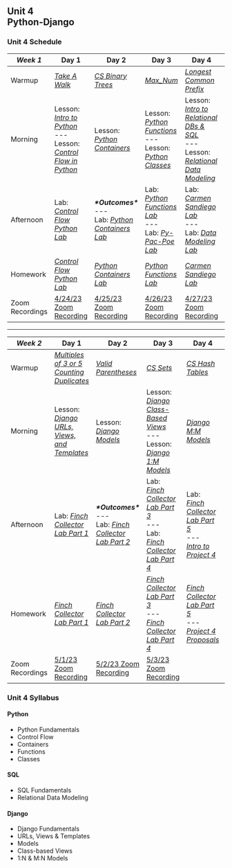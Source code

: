 ## Unit 4 <br> Python-Django

### Unit 4 Schedule
| ***Week 1*** | Day 1 | Day 2 | Day 3 | Day 4 | Day 5 |
| -- | -- | -- | -- | -- | -- |
| Warmup | [*Take A Walk*](https://www.codewars.com/kata/54da539698b8a2ad76000228/train/javascript) | [*CS Binary Trees*](/computer-science/10-binary-trees-and-tries) | [*Max_Num*](https://www.codewars.com/kata/554ca54ffa7d91b236000023/train/python) | [*Longest Common Prefix*](https://leetcode.com/problems/longest-common-prefix/description/) | [*CS Graphs*](/computer-science/11-graphs) |
| Morning | Lesson: [*Intro to Python*](/unit-4/week-1/d1-intro-python/1.1-intro-python.md)<br>---<br>Lesson: [*Control Flow in Python*](/unit-4/week-1/d1-intro-python/1.2-python-control-flow.md) | Lesson: [*Python Containers*](/unit-4/week-1/d2-python-containers/2.1-python-containers.md) | Lesson: [*Python Functions*](/unit-4/week-1/d3-python-functions-and-classes/3.1-python-functions.md)<br>---<br>Lesson: [*Python Classes*](/unit-4/week-1/d3-python-functions-and-classes/3.2-python-classes.md) | Lesson: [*Intro to Relational DBs & SQL*](/unit-4/week-1/d4-intro-sql/4.1-intro-sql.md)<br>---<br>Lesson: [*Relational Data Modeling*](/unit-4/week-1/d4-intro-sql/4.2-relational-data-modeling.md) | Lesson: [*Intro to Django*](/unit-4/week-1/d5-intro-django/5.1-intro-django.md) |
| Afternoon | Lab: [*Control Flow Python Lab*](https://git.generalassemb.ly/SEIR-2-21-23/Python-Control-Flow-HW26) | ***\*Outcomes\****<br>---<br>Lab: [*Python Containers Lab*](https://git.generalassemb.ly/SEIR-2-21-23/Python-Containers-HW27) | Lab: [*Python Functions Lab*](https://git.generalassemb.ly/SEIR-2-21-23/Python-Functions-HW28)<br>---<br>Lab: [*Py-Pac-Poe Lab*](/unit-4/week-1/d3-python-functions-and-classes/3.3-py-pac-poe-lab.md) | Lab: [*Carmen Sandiego Lab*](https://git.generalassemb.ly/SEIR-2-21-23/SQL-Lab-HW29)<br>---<br>Lab: [*Data Modeling Lab*](/unit-4/week-1/d4-intro-sql/4.2.1-data-modeling-lab.md) | Lab: [*Django Tutorial*](https://docs.djangoproject.com/en/4.1/intro/tutorial01/) |
| Homework | [*Control Flow Python Lab*](https://git.generalassemb.ly/SEIR-2-21-23/Python-Control-Flow-HW26) | [*Python Containers Lab*](https://git.generalassemb.ly/SEIR-2-21-23/Python-Containers-HW27) | [*Python Functions Lab*](https://git.generalassemb.ly/SEIR-2-21-23/Python-Functions-HW28) | [*Carmen Sandiego Lab*](https://git.generalassemb.ly/SEIR-2-21-23/SQL-Lab-HW29) | [*Django Tutorial*](https://docs.djangoproject.com/en/4.1/intro/tutorial01/) |
| Zoom Recordings | [4/24/23 Zoom Recording](https://generalassembly.zoom.us/rec/share/0SRdaydA_zk7e_F0lmfu--G67bYbZ9e5NKk93DeuQs0-1IvLb6M1INZauGHYQFS-.PcwwBW8kM9bAtrHj) | [4/25/23 Zoom Recording](https://generalassembly.zoom.us/rec/share/dUXEpjIuvW8qbITJwKQaiwFqbgjDdnpJitQ2VslfjxKDPnRTBbW57KhZApj8Xq2f.Lb9A-LkfOtm5ZLyS) | [4/26/23 Zoom Recording](https://generalassembly.zoom.us/rec/share/3mKMYgMOmx1IFE9CIm8iP8FrO_S0Y3pn0EKZngwuYI7aJfhe27BAR78QXSAz7Lt9.DkZEyt_xh4uKwhff) | [4/27/23 Zoom Recording](https://generalassembly.zoom.us/rec/share/XJ6_vK6UZ-EMU27Tv6M8In-lA3V7pvXnIZeeVWLsUOjiiIOXWOGCGAz25pj1PcOP.4R-RXGQkmzehsw-R) | [4/28/23 Zoom Recording](https://generalassembly.zoom.us/rec/share/zcNBomqA0L_jVP9kBja8F0Eygv9J3geUsfOy-RiDkznOKQEKrBx5AiGSXHbt5-E.Qgp_ooX8TazkXR7H)  |

----

| ***Week 2*** | Day 1 | Day 2 | Day 3 | Day 4 | Day 5 |
| -- | -- | -- | -- | -- | -- |
| Warmup | [*Multiples of 3 or 5*](https://www.codewars.com/kata/514b92a657cdc65150000006/train/python)<br>[*Counting Duplicates*](https://www.codewars.com/kata/54bf1c2cd5b56cc47f0007a1/train/python) | [*Valid Parentheses*](https://leetcode.com/problems/valid-parentheses/) | [*CS Sets*](/computer-science/extra-modules/sets) | [*CS Hash Tables*](/computer-science/09-hash-tables) | Codewars/Leetcode |
| Morning | Lesson: [*Django URLs, Views, and Templates*](/unit-4/week-2/d6-django-urls-views-templates/6.1-django-urls-views-templates.md) | Lesson: [*Django Models*](/unit-4/week-2/d7-django-models/7.1-django-models.md) | Lesson: [*Django Class-Based Views*](/unit-4/week-2/d8-django-cbv-and-1:m-models/8.1-django-class-based-views.md)<br>---<br>Lesson: [*Django 1:M Models*](/unit-4/week-2/d8-django-cbv-and-1:m-models/8.2-django-one-to-many-models.md) | [*Django M:M Models*](/unit-4/week-2/d9-django-m:m-models/9.1-django-many-to-many-models.md) | Lesson: [*Uploading Images to S3 in Django*](/unit-4/week-2/d10-s3-and-django-auth/10.1-uploading-images-s3-django.md)<br>---<br>Lesson: [*Django Authentication*](/unit-4/week-2/d10-s3-and-django-auth/10.2-django-authentication.md) |
| Afternoon | Lab: [*Finch Collector Lab Part 1*](/unit-4/week-2/d6-django-urls-views-templates/6.2-finch-collector-lab-part-1.md) | ***\*Outcomes\****<br>---<br>Lab: [*Finch Collector Lab Part 2*](https://git.generalassemb.ly/SEIR-2-21-23/Finch-Collector-HW-31-32-33-34/blob/main/README.md#finch-collector-lab---part-2) | Lab: [*Finch Collector Lab Part 3*](https://git.generalassemb.ly/SEIR-2-21-23/Finch-Collector-HW-31-32-33-34#finch-collector-lab---part-3)<br>---<br>Lab: [*Finch Collector Lab Part 4*](https://git.generalassemb.ly/SEIR-2-21-23/Finch-Collector-HW-31-32-33-34#finch-collector-lab---part-4) | Lab: [*Finch Collector Lab Part 5*](/unit-4/week-2/d10-s3-and-django-auth/10.3-finch-collector-lab-part-5.md)<br>---<br>[*Intro to Project 4*](/) | Project 4 & Approvals |
| Homework | [*Finch Collector Lab Part 1*](https://git.generalassemb.ly/SEIR-2-21-23/Finch-Collector-HW-31-32-33-34/blob/main/README.md) | [*Finch Collector Lab Part 2*](https://git.generalassemb.ly/SEIR-2-21-23/Finch-Collector-HW-31-32-33-34/blob/main/README.md#finch-collector-lab---part-2) | [*Finch Collector Lab Part 3*](https://git.generalassemb.ly/SEIR-2-21-23/Finch-Collector-HW-31-32-33-34#finch-collector-lab---part-3)<br>---<br>[*Finch Collector Lab Part 4*](https://git.generalassemb.ly/SEIR-2-21-23/Finch-Collector-HW-31-32-33-34#finch-collector-lab---part-4) | [*Finch Collector Lab Part 5*](/unit-4/week-2/d10-s3-and-django-auth/10.3-finch-collector-lab-part-5.md)<br>---<br>[*Project 4 Proposals*](https://docs.google.com/spreadsheets/d/1CCaqxs85BQsypf8DXynVMDUEHUS5Z_G_zwnagzeojso/edit#gid=2053949117) | Project 4 |
| Zoom Recordings | [5/1/23 Zoom Recording](https://generalassembly.zoom.us/rec/share/ATnmdTTIRTRF8asyBfRqGjmOHiL6IEVH7D8ic5hIp9IKHfPEnzVCenOfpvHuCkB4.IjSROGovAD-m4ttQ) | [5/2/23 Zoom Recording](https://generalassembly.zoom.us/rec/share/LY1OolGnP2x63fbs00haKDTw7WC_7sBIqXgS3cj98_1o5HgOqwoPtkt3rVZHmluT.2YtKNjHcD87JdDcr) | [5/3/23 Zoom Recording](https://generalassembly.zoom.us/rec/share/KOz8nE_UZrVAcwsAqA0jiiXj55fXuTv2gxVRq3RHmbQ6DyITSDsO3le5lf4wJiPZ.ZJ5VondiODOIH1Ds) |  |  |

### Unit 4 Syllabus

#### Python
- Python Fundamentals
- Control Flow
- Containers
- Functions
- Classes
  
#### SQL
- SQL Fundamentals
- Relational Data Modeling
  
#### Django
- Django Fundamentals
- URLs, Views & Templates
- Models
- Class-based Views
- 1:N & M:N Models

